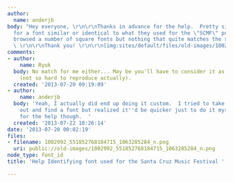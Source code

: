 ```yaml
---
author:
  name: anderjb
body: "Hey everyone, \r\n\r\nThanks in advance for the help.  Pretty simple:  Looking
  for a font similar or identical to what they used for the \"SCMF\" portion.  I've
  browsed a number of square fonts but nothing that quite matches the shape and thinness.
  \ \r\n\r\nThank you! \r\n\r\n[img:sites/default/files/old-images/1002992_551852768184715_1063285284_n_3683.png]"
comments:
- author:
    name: Ryuk
  body: No match for me either... May be you'll have to consider it as a custom job
    (not so hard to reproduce actually).
  created: '2013-07-20 09:19:09'
- author:
    name: anderjb
  body: 'Yeah, I actually did end up doing it custom.  I tried to take the easy way
    out and find a font but realized it''d be quicker just to do it myself.  Thanks
    for the help though.  '
  created: '2013-07-22 18:26:14'
date: '2013-07-20 00:02:19'
files:
- filename: 1002992_551852768184715_1063285284_n.png
  uri: public://old-images/1002992_551852768184715_1063285284_n.png
node_type: font_id
title: 'Help Identifying font used for the Santa Cruz Music Festival '

---
```

